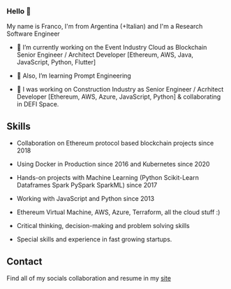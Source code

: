 ### Hello 👋

My name is Franco, I'm from Argentina (+Italian) and I'm a Research Software Engineer 

- 🎫 I’m currently working on the Event Industry Cloud as Blockchain Senior Engineer / Architect Developer
  [Ethereum, AWS, Java, JavaScript, Python, Flutter]

- 🌱 Also, I’m learning Prompt Engineering

- 🔭 I was working on Construction Industry as Senior Engineer / Acrhitect Developer
  [Ethereum, AWS, Azure, JavaScript, Python] & collaborating in DEFI Space.


## Skills

* Collaboration on Ethereum protocol based blockchain projects since 2018 
* Using Docker in Production since 2016 and Kubernetes since 2020
* Hands-on projects with Machine Learning (Python Scikit-Learn Dataframes Spark PySpark SparkML) since 2017
* Working with JavaScript and Python since 2013

* Ethereum Virtual Machine, AWS, Azure, Terraform, all the cloud stuff :) 

* Critical thinking, decision-making and problem solving skills
* Special skills and experience in fast growing startups.

## Contact

Find all of my socials collaboration and resume in my [site](https://www.linkedin.com/in/franco-daniel-berdun/)
